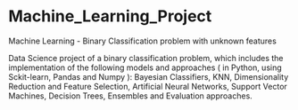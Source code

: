 # Machine_Learning_Project
Machine Learning - Binary Classification problem with unknown features

Data Science project of a binary classification problem, which includes the implementation of the following models and approaches ( in Python, using Sckit-learn, Pandas and Numpy ): Bayesian Classifiers, KNN, Dimensionality Reduction and Feature Selection, Artificial Neural Networks, Support Vector Machines, Decision Trees, Ensembles and Evaluation approaches.
